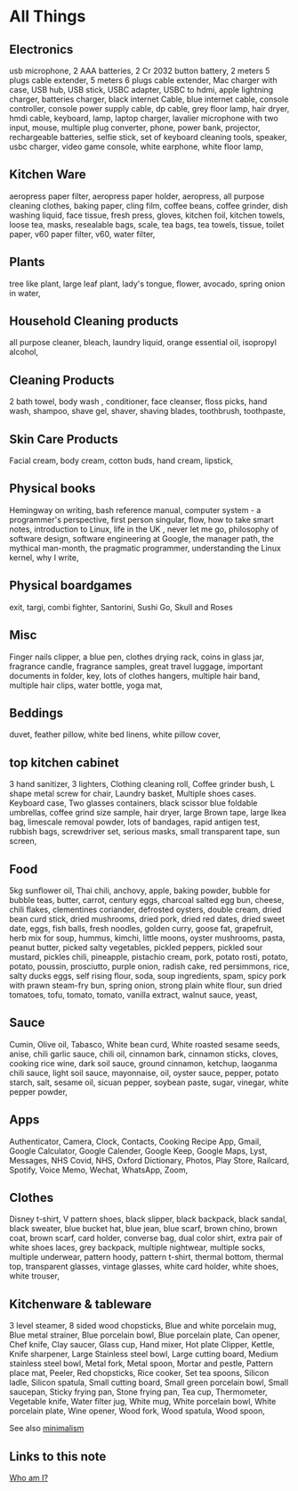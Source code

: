 # All Things


## Electronics

usb microphone,
2 AAA batteries,
2 Cr 2032 button battery,
2 meters 5 plugs cable extender,
5 meters 6 plugs cable extender,
Mac charger with case,
USB hub,
USB stick,
USBC adapter,
USBC to hdmi,
apple lightning charger,
batteries charger,
black internet Cable,
blue internet cable,
console controller,
console power supply cable,
dp cable,
grey floor lamp,
hair dryer,
hmdi cable,
keyboard,
lamp,
laptop charger,
lavalier microphone with two input,
mouse,
multiple plug converter,
phone,
power bank,
projector,
rechargeable batteries,
selfie stick,
set of keyboard cleaning tools,
speaker,
usbc charger,
video game console,
white earphone,
white floor lamp,

## Kitchen Ware 

aeropress paper filter,
aeropress paper holder,
aeropress,
all purpose cleaning clothes,
baking paper,
cling film,
coffee beans,
coffee grinder,
dish washing liquid,
face tissue,
fresh press,
gloves,
kitchen foil,
kitchen towels,
loose tea,
masks,
resealable bags,
scale,
tea bags,
tea towels,
tissue,
toilet paper,
v60 paper filter,
v60,
water filter,

## Plants

tree like plant,
large leaf plant,
lady's tongue,
flower,
avocado,
 spring onion in water,

## Household Cleaning products

all purpose cleaner,
bleach,
laundry liquid,
orange essential oil,
isopropyl alcohol,

## Cleaning Products

2 bath towel,
body wash ,
conditioner,
face cleanser,
floss picks,
hand wash,
shampoo,
shave gel,
shaver,
shaving blades,
toothbrush,
toothpaste,

## Skin Care Products

Facial cream,
body cream,
cotton buds,
hand cream,
lipstick,

## Physical books

Hemingway on writing,
bash reference manual,
computer system - a programmer's perspective,
first person singular,
flow,
how to take smart notes,
introduction to Linux,
life in the UK ,
never let me go,
philosophy of software design,
software engineering at Google,
the manager path,
the mythical man-month,
the pragmatic programmer,
understanding the Linux kernel,
why I write,

## Physical boardgames

exit,
targi,
combi fighter,
Santorini,
Sushi Go,
Skull and Roses

## Misc

Finger nails clipper,
a blue pen,
clothes drying rack,
coins in glass jar,
fragrance candle,
fragrance samples,
great travel luggage,
important documents in folder,
key,
lots of clothes hangers,
multiple hair band,
multiple hair clips,
water bottle,
yoga mat,

## Beddings

duvet,
feather pillow,
white bed linens,
white pillow cover,

## top kitchen cabinet

3 hand sanitizer,
3 lighters,
Clothing cleaning roll,
Coffee grinder bush,
L shape metal screw for chair,
Laundry basket,
Multiple shoes cases. Keyboard case,
Two glasses containers,
black scissor
blue foldable umbrellas,
coffee grind size sample,
hair dryer,
large Brown tape,
large Ikea bag,
limescale removal powder,
lots of bandages,
rapid antigen test,
rubbish bags,
screwdriver set,
serious masks,
small transparent tape,
sun screen,

## Food

5kg sunflower oil,
Thai chili,
anchovy,
apple,
baking powder,
bubble for bubble teas,
butter,
carrot,
century eggs,
charcoal salted egg bun,
cheese,
chili flakes,
clementines
coriander,
defrosted oysters,
double cream,
dried bean curd stick,
dried mushrooms,
dried pork,
dried red dates,
dried sweet date,
eggs,
fish balls,
fresh noodles,
golden curry,
goose fat,
grapefruit,
herb mix for soup,
hummus,
kimchi,
little moons,
oyster mushrooms,
pasta,
peanut butter,
picked salty vegetables,
pickled peppers,
pickled sour mustard,
pickles chili,
pineapple,
pistachio cream,
pork,
potato rosti,
potato,
potato,
poussin,
prosciutto,
purple onion,
radish cake,
red persimmons,
rice,
salty ducks eggs,
self rising flour,
soda,
soup ingredients,
spam,
spicy pork with prawn steam-fry bun,
spring onion,
strong plain white flour,
sun dried tomatoes,
tofu,
tomato,
tomato,
vanilla extract,
walnut sauce,
yeast,

## Sauce

Cumin,
Olive oil,
Tabasco,
White bean curd,
White roasted sesame seeds,
anise,
chili garlic sauce,
chili oil,
cinnamon bark,
cinnamon sticks,
cloves,
cooking rice wine,
dark soil sauce,
ground cinnamon,
ketchup,
laoganma chili sauce,
light soil sauce,
mayonnaise,
oil,
oyster sauce,
pepper,
potato starch,
salt,
sesame oil,
sicuan pepper,
soybean paste,
sugar,
vinegar,
white pepper powder,

## Apps

Authenticator,
Camera,
Clock,
Contacts,
Cooking Recipe App,
Gmail,
Google Calculator,
Google Calender,
Google Keep,
Google Maps,
Lyst,
Messages,
NHS Covid,
NHS,
Oxford Dictionary,
Photos,
Play Store,
Railcard,
Spotify,
Voice Memo,
Wechat,
WhatsApp,
Zoom,

## Clothes

Disney t-shirt,
V pattern shoes,
black slipper,
black backpack,
black sandal,
black sweater,
blue bucket hat,
blue jean,
blue scarf,
brown chino,
brown coat,
brown scarf,
card holder,
converse bag,
dual color shirt,
extra pair of white shoes laces,
grey backpack,
multiple nightwear,
multiple socks,
multiple underwear,
pattern hoody,
pattern t-shirt,
thermal bottom,
thermal top,
transparent glasses,
vintage glasses,
white card holder,
white shoes,
white trouser,

## Kitchenware & tableware

3 level steamer,
8 sided wood chopsticks,
Blue and white porcelain mug,
Blue metal strainer,
Blue porcelain bowl,
Blue porcelain plate,
Can opener,
Chef knife,
Clay saucer,
Glass cup,
Hand mixer,
Hot plate Clipper,
Kettle,
Knife sharpener,
Large Stainless steel bowl,
Large cutting board,
Medium stainless steel bowl,
Metal fork,
Metal spoon,
Mortar and pestle,
Pattern place mat,
Peeler,
Red chopsticks,
Rice cooker,
Set tea spoons,
Silicon ladle,
Silicon spatula,
Small cutting board,
Small green porcelain bowl,
Small saucepan,
Sticky frying pan,
Stone frying pan,
Tea cup,
Thermometer,
Vegetable knife,
Water filter jug,
White mug,
White porcelain bowl,
White porcelain plate,
Wine opener,
Wood fork,
Wood spatula,
Wood spoon,

See also [minimalism](minimalism.md)
## Links to this note

[Who am I?](index.md)

